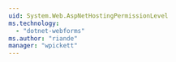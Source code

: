 ```yaml
---
uid: System.Web.AspNetHostingPermissionLevel
ms.technology: 
  - "dotnet-webforms"
ms.author: "riande"
manager: "wpickett"
---
```

